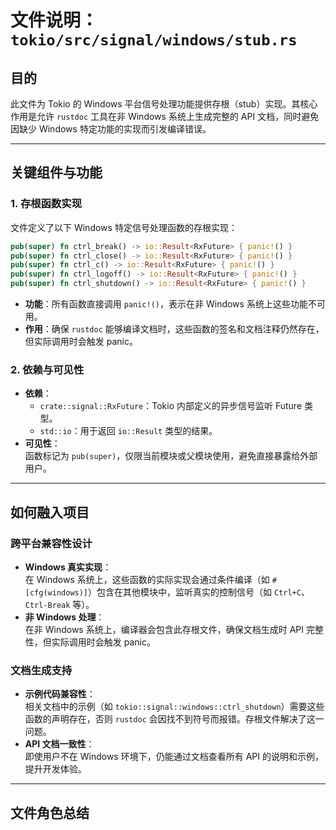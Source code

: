 # 文件说明：`tokio/src/signal/windows/stub.rs`

## **目的**  
此文件为 Tokio 的 Windows 平台信号处理功能提供存根（stub）实现。其核心作用是允许 `rustdoc` 工具在非 Windows 系统上生成完整的 API 文档，同时避免因缺少 Windows 特定功能的实现而引发编译错误。

---

## **关键组件与功能**

### **1. 存根函数实现**
文件定义了以下 Windows 特定信号处理函数的存根实现：
```rust
pub(super) fn ctrl_break() -> io::Result<RxFuture> { panic!() }
pub(super) fn ctrl_close() -> io::Result<RxFuture> { panic!() }
pub(super) fn ctrl_c() -> io::Result<RxFuture> { panic!() }
pub(super) fn ctrl_logoff() -> io::Result<RxFuture> { panic!() }
pub(super) fn ctrl_shutdown() -> io::Result<RxFuture> { panic!() }
```
- **功能**：所有函数直接调用 `panic!()`，表示在非 Windows 系统上这些功能不可用。
- **作用**：确保 `rustdoc` 能够编译文档时，这些函数的签名和文档注释仍然存在，但实际调用时会触发 panic。

### **2. 依赖与可见性**
- **依赖**：  
  - `crate::signal::RxFuture`：Tokio 内部定义的异步信号监听 Future 类型。
  - `std::io`：用于返回 `io::Result` 类型的结果。
- **可见性**：  
  函数标记为 `pub(super)`，仅限当前模块或父模块使用，避免直接暴露给外部用户。

---

## **如何融入项目**

### **跨平台兼容性设计**
- **Windows 真实实现**：  
  在 Windows 系统上，这些函数的实际实现会通过条件编译（如 `#[cfg(windows)]`）包含在其他模块中，监听真实的控制信号（如 `Ctrl+C`、`Ctrl-Break` 等）。
- **非 Windows 处理**：  
  在非 Windows 系统上，编译器会包含此存根文件，确保文档生成时 API 完整性，但实际调用时会触发 panic。

### **文档生成支持**
- **示例代码兼容性**：  
  相关文档中的示例（如 `tokio::signal::windows::ctrl_shutdown`）需要这些函数的声明存在，否则 `rustdoc` 会因找不到符号而报错。存根文件解决了这一问题。
- **API 文档一致性**：  
  即使用户不在 Windows 环境下，仍能通过文档查看所有 API 的说明和示例，提升开发体验。

---

## **文件角色总结**